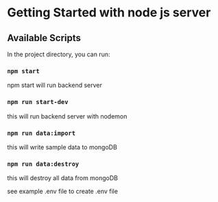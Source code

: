 # Getting Started with node js server

## Available Scripts

In the project directory, you can run:

### `npm start`

npm start will run backend server

### `npm run start-dev`

this will run backend server with nodemon

### `npm run data:import`

this will write sample data to mongoDB

### `npm run data:destroy`

this will destroy all data from mongoDB

see example .env file to create .env file